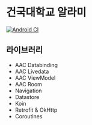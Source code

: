 # 건국대학교 알라미

[![Android CI](https://github.com/sys09270883/ku-alarmy-app/workflows/CI%20workflow/badge.svg)](https://github.com/sys09270883/ku-alarmy-app/)

## 라이브러리
- AAC Databinding
- AAC Livedata
- AAC ViewModel
- AAC Room
- Navigation
- Datastore
- Koin
- Retrofit & OkHttp
- Coroutines
